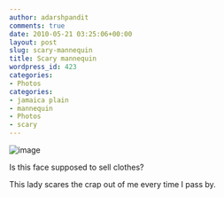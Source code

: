 ```yaml
---
author: adarshpandit
comments: true
date: 2010-05-21 03:25:06+00:00
layout: post
slug: scary-mannequin
title: Scary mannequin
wordpress_id: 423
categories:
- Photos
categories:
- jamaica plain
- mannequin
- Photos
- scary
---
```


![image](http://activationenergy.files.wordpress.com/2010/05/wpid-2010-04-13-23-55-111.jpg)  
  
Is this face supposed to sell clothes? 

This lady scares the crap out of me every time I pass by. 
